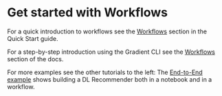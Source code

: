 # Get started with Workflows

For a quick introduction to workflows see the [Workflows](../quick-start/#create-a-workflow) section in the Quick Start guide.

For a step-by-step introduction using the Gradient CLI see the [Workflows](../../explore-train-deploy/workflows/getting-started-with-workflows.md) section of the docs.

For more examples see the other tutorials to the left: The [End-to-End example](end-to-end-example.md) shows building a DL Recommender both in a notebook and in a workflow.

